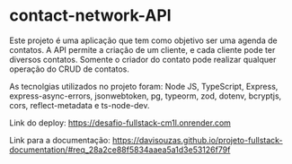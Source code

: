 # contact-network-API

Este projeto é uma aplicação que tem como objetivo ser uma agenda de contatos. A API permite a criação de um cliente, e cada cliente pode ter diversos contatos. Somente o criador do contato pode realizar qualquer operação do CRUD de contatos. 

As tecnolgias utilizados no projeto foram: Node JS, TypeScript, Express, express-async-errors, jsonwebtoken, pg, typeorm, zod, dotenv, bcryptjs, cors, reflect-metadata e ts-node-dev. 

Link do deploy: https://desafio-fullstack-cm1l.onrender.com

Link para a documentação: https://davisouzas.github.io/projeto-fullstack-documentation/#req_28a2ce88f5834aaea5a1d3e53126f79f
